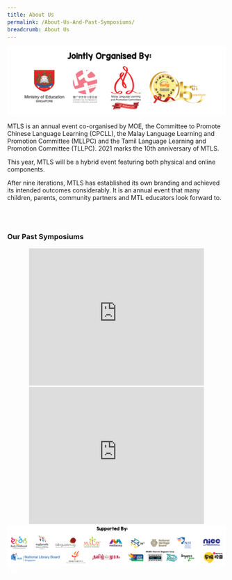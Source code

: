 ```yaml
---
title: About Us
permalink: /About-Us-And-Past-Symposiums/
breadcrumb: About Us
---
```


<html>
<body>
<style>
 iframe{
border : 0;
width:80% ;
}
 </style>
<!-- Global site tag (gtag.js) - Google Ads: 726049306 -->
<script async src="https://www.googletagmanager.com/gtag/js?id=AW-726049306"></script>
<script>
  window.dataLayer = window.dataLayer || [];
  function gtag(){dataLayer.push(arguments);}
  gtag('js', new Date());

  gtag('config', 'AW-726049306');
</script>
<div>
<img src="/images/MTLS21-Organiser-Banner.PNG">
<p>MTLS is an annual event co-organised by MOE, the Committee to Promote Chinese Language Learning (CPCLL), the Malay Language Learning and Promotion Committee (MLLPC) and the Tamil Language Learning and Promotion Committee (TLLPC). 2021 marks the 10th anniversary of MTLS.</p>
 
 <p>This year, MTLS will be a hybrid event featuring both physical and online components.</p>
 
<p>After nine iterations, MTLS has established its own branding and achieved its intended outcomes considerably. It is an annual event that many children, parents, community partners and MTL educators look forward to.</p><br/><br/>

<h3>Our Past Symposiums</h3>

 <center>
<iframe width="560" height="315" src="https://www.youtube.com/embed/wvuiXKf_bJ4" frameborder="0" allow="accelerometer; autoplay; encrypted-media; gyroscope; picture-in-picture" allowfullscreen></iframe>
 </center>
<center>
<iframe width="560" height="315" src="https://www.youtube.com/embed/RXaW1jeuEj4" frameborder="0" allow="accelerometer; autoplay; encrypted-media; gyroscope; picture-in-picture" allowfullscreen></iframe>
 </center>
<img src="/images/MTLS21-Supporter-Banner.PNG">
</div>

<div class="btntop"><a href="#top" style="text-decoration:none;"><span style="color:white"><b>Top</b></span></a></div>
